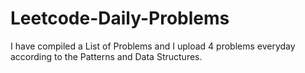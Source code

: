 # Leetcode-Daily-Problems
I have compiled a List of Problems and I upload 4 problems everyday according to the Patterns and Data Structures.
